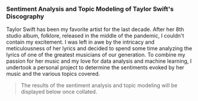 ### Sentiment Analysis and Topic Modeling of Taylor Swift's Discography
Taylor Swift has been my favorite artist for the last decade. After her 8th studio album, folklore, released in the middle of the pandemic, I couldn't contain my excitement. I was left in awe by the intricacy and meticulousness of her lyrics and decided to spend some time analyzing the lyrics of one of the greatest musicians of our generation. To combine my passion for her music and my love for data analysis and machine learning, I undertook a personal project to determine the sentiments evoked by her music and the various topics covered. 

> The results of the sentiment analysis and topic modeling will be displayed below once collated. 
